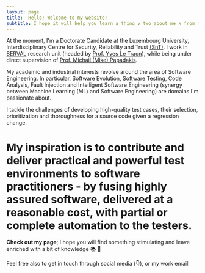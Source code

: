 ```yaml
---
layout: page
title:  Hello! Welcome to my website!
subtitle: I hope it will help you learn a thing ∨ two about me ∧ from me (possibly)
---
```


At the moment, I'm a Doctorate Candidate at the Luxembourg University, Interdisciplinary Centre for Security, Reliability and Trust [(SnT)](https://wwwfr.uni.lu/snt). I work in [SERVAL](https://wwwfr.uni.lu/snt/research/serval) research unit (headed by [Prof. Yves Le Traon](https://wwwfr.uni.lu/snt/people/yves_le_traon)), while being under direct supervision of [Prof. Michail (Mike) Papadakis](https://mpapad.github.io/).

My academic and industrial interests revolve around the area of Software Engineering. In particular, Software Evolution, Software Testing, Code Analysis, Fault Injection and Intelligent Software Engineering (synergy between Machine Learning (ML) and Software Engineering) are domains I'm passionate about.

I tackle the challenges of developing high-quality test cases, their selection, prioritization and thoroughness for a source code given a regression change.

# My inspiration is to contribute and deliver practical and powerful test environments to software practitioners - by fusing highly assured software, delivered at a reasonable cost, with partial or complete automation to the testers.

**Check out my page**; I hope you will find something stimulating and leave enriched with a bit of knowledge :books:  :evergreen_tree: 

Feel free also to get in touch through social media (👇), or my work email!
